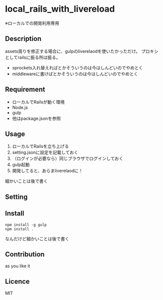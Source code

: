 local_rails_with_livereload
====

※ローカルでの開発利用専用

## Description

assets周りを修正する場合に、gulpのliverelaodを使いたかっただけ。
プロキシとしてrailsに振る所は振る。

* sprockets入れ替えればとかそういうのは今はしんどいのでやめとく
* middlewareに書けばとかそういうのは今はしんどいのでやめとく

## Requirement

* ローカルでRailsが動く環境
* Node.js
* gulp
* 他はpackage.jsonを参照

## Usage

1. ローカルでRailsを立ち上げる
1. setting.jsonに設定を記載しておく
1. （ログインが必要なら）同じブラウザでログインしておく
1. gulp起動
1. 開発してると、あらまliverelaodに！

細かいことは後で書く

## Setting

## Install

```
npm install -g gulp
npm install .
```
なんだけど細かいことは後で書く

## Contribution

as you like it

## Licence

MIT
